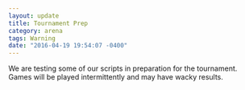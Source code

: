 ```yaml
---
layout: update
title: Tournament Prep
category: arena
tags: Warning
date: "2016-04-19 19:54:07 -0400"
---
```


We are testing some of our scripts in preparation for the tournament.  Games will be played intermittently and may have wacky results.
